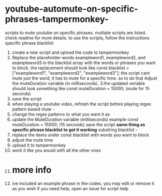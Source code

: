 # youtube-automute-on-specific-phrases-tampermonkey-
scripts to mute youtube on specific phrases. multiple scripts are listed. check readme for more details.
to use the scripts, follow the instructions
specific phrase blacklist
1. create a new script and upload the code to tampermonkey
2. Replace the placeholder words exampleword1, exampleword2, and exampleword3 in the blacklist array with the words or phrases you want to block.
the replacement should look like const blacklist = ["exampleword1", "exampleword2", "exampleword3"];
the script cant mute just the word, it has to mute for a specific time. so to do that Adjust the muteDuration variable (in milliseconds).
3.the updated veriable should look something like const muteDuration = 15000; (mute for 15 seconds)
4. save the script
5. when playing a youtube video, refresh the script before playing
regex pattern based mute -
1. change the regex patterns to what you want it as
2. update the MuteDuration variable (milliseconds) example const muteDuration = 15000; (15 seconds)
save the script
**same thing as specific phrase blacklist to get it working**
substring blacklist -
1. replace the items under const blacklist with words you want to block
2. adjust the mute time
3. upload it to tampermonkey
4. work it like you would with all the other ones
5. # more info
6. ive included an example phrase in the codes. you may edit or remove it as you wish
if you need help, open an issue for script help
